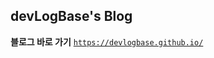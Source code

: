 ## devLogBase's Blog

 **블로그 바로 가기**
[`https://devlogbase.github.io/`](https://devlogbase.github.io/)

